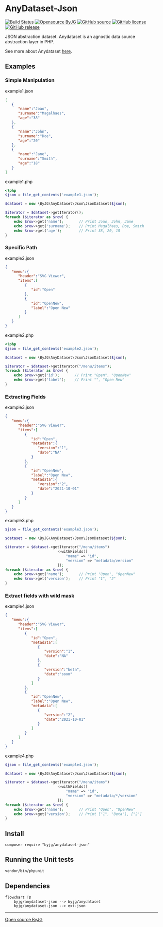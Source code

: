 # AnyDataset-Json

[![Build Status](https://github.com/byjg/php-anydataset-json/actions/workflows/phpunit.yml/badge.svg?branch=master)](https://github.com/byjg/php-anydataset-json/actions/workflows/phpunit.yml)
[![Opensource ByJG](https://img.shields.io/badge/opensource-byjg-success.svg)](http://opensource.byjg.com)
[![GitHub source](https://img.shields.io/badge/Github-source-informational?logo=github)](https://github.com/byjg/php-anydataset-json/)
[![GitHub license](https://img.shields.io/github/license/byjg/php-anydataset-json.svg)](https://opensource.byjg.com/opensource/licensing.html)
[![GitHub release](https://img.shields.io/github/release/byjg/php-anydataset-json.svg)](https://github.com/byjg/php-anydataset-json/releases/)

JSON abstraction dataset. Anydataset is an agnostic data source abstraction layer in PHP. 

See more about Anydataset [here](https://opensource.byjg.com/anydataset).

## Examples

### Simple Manipulation

example1.json
```json
[
   {
      "name":"Joao",
      "surname":"Magalhaes",
      "age":"38"
   },
   {
      "name":"John",
      "surname":"Doe",
      "age":"20"
   },
   {
      "name":"Jane",
      "surname":"Smith",
      "age":"18"
   }
]
```
example1.php
```php
<?php
$json = file_get_contents('example1.json');

$dataset = new \ByJG\AnyDataset\Json\JsonDataset($json);

$iterator = $dataset->getIterator();
foreach ($iterator as $row) {
    echo $row->get('name');       // Print Joao, John, Jane
    echo $row->get('surname');    // Print Magalhaes, Doe, Smith
    echo $row->get('age');        // Print 38, 20, 18
}
```

### Specific Path

example2.json
```json
{
   "menu":{
      "header":"SVG Viewer",
      "items":[
         {
            "id":"Open"
         },
         {
            "id":"OpenNew",
            "label":"Open New"
         }
      ]
   }
}
```

example2.php
```php
<?php
$json = file_get_contents('example2.json');

$dataset = new \ByJG\AnyDataset\Json\JsonDataset($json);

$iterator = $dataset->getIterator("/menu/items");
foreach ($iterator as $row) {
    echo $row->get('id');       // Print "Open", "OpenNew"
    echo $row->get('label');    // Print "", "Open New"
}
```

### Extracting Fields

example3.json
```json
{
   "menu":{
      "header":"SVG Viewer",
      "items":[
         {
            "id":"Open",
            "metadata":{
               "version":"1",
               "date":"NA"
            }
         },
         {
            "id":"OpenNew",
            "label":"Open New",
            "metadata":{
               "version":"2",
               "date":"2021-10-01"
            }
         }
      ]
   }
}
```

example3.php
```php
$json = file_get_contents('example3.json');

$dataset = new \ByJG\AnyDataset\Json\JsonDataset($json);

$iterator = $dataset->getIterator("/menu/items")
                        ->withFields([
                            "name" => "id",
                            "version" => "metadata/version"
                        ]);
foreach ($iterator as $row) {
    echo $row->get('name');       // Print "Open", "OpenNew"
    echo $row->get('version');    // Print "1", "2"
}
```

### Extract fields with wild mask

example4.json
```json
{
   "menu":{
      "header":"SVG Viewer",
      "items":[
         {
            "id":"Open",
            "metadata":[
               {
                  "version":"1",
                  "date":"NA"
               },
               {
                  "version":"beta",
                  "date":"soon"
               }
            ]
         },
         {
            "id":"OpenNew",
            "label":"Open New",
            "metadata":[
               {
                  "version":"2",
                  "date":"2021-10-01"
               }
            ]
         }
      ]
   }
}
```

example4.php
```php
$json = file_get_contents('example4.json');

$dataset = new \ByJG\AnyDataset\Json\JsonDataset($json);

$iterator = $dataset->getIterator("/menu/items")
                        ->withFields([
                            "name" => "id", 
                            "version" => "metadata/*/version"
                        ]);
foreach ($iterator as $row) {
    echo $row->get('name');       // Print "Open", "OpenNew"
    echo $row->get('version');    // Print ["1", "Beta"], ["2"]
}
```

## Install

```
composer require "byjg/anydataset-json"
```

## Running the Unit tests

```bash
vendor/bin/phpunit
```

## Dependencies

```mermaid
flowchart TD
    byjg/anydataset-json --> byjg/anydataset
    byjg/anydataset-json --> ext-json
```

----
[Open source ByJG](http://opensource.byjg.com)
